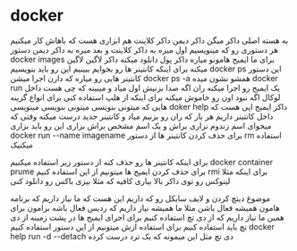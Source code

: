 # docker
به هسته اصلی داکر میگن داکر دیمن
داکر کلاینت هم ابزاری هست که باهاش کار میکنیم
هر دستوری رو که مینویسیم اول میره به داکر کلاینت و بعد میره به داکر دیمن
دستور docker images برای ما ایمیج هامونو میاره
داکر پول دانلود میکنه
داکر لاگین لاگین میکنه
برای اینکه کانتینر ها رو بخوایم ببینیم این رو باید بنویسیم 
docker ps
این دستور کانتینر هایی رو میاره که دارن اجرا میشن
docker ps -a 
همشو نشون میده
docker run 
یک ایمیج رو اجرا میکنه
ران اگه صدا بزنیش اول میاد و میبینه که چی هست داخل لوکال اگه نبود اون رو خاموش میکنه 
برای اینکه از هلپ استفاده کنی برای انواع گزینه هایی که میتونی بنویسی میتونی بنویسی مینویسی 
doker help <thing>
داکر ایمیج اپی هست که داخل کانتینر داریم
هر بار که ران رو بزنیم میاد و کانتینر جدید درست میکنه
وقتی که میخوای اسم زندوم نزاری براش و یک اسم مشخص براش بزاری این رو باید بزاری
docker run --name <name> imagename
برای حذف کردن کانتینر ها از دستور rm استفاده میکنیک

برای اینکه کانتینر ها رو حذف کنه از دستور زیر استفاده میکنیم
docker container prume
برای حذف کردن ایمیج ها میتونیم از این استفاده کنیم
rmi
برای اینکه مثلا لینوکس رو توی داکر بالا بیاری کافیه که مثلا بیزی باکس رو دانلود کنی

موضوغ دیتچ کردن و لایف سایکل رو که داریم این هست که 
ما نیاز داریم که برنامه هامون همیشه فعال باشن مثلا ما همیشه نیاز داریم که ردیس فعال باشه برامون برای همین 
ما نیاز داریم که از دی تچ استفاده کنیم
برای اجرای ایمیج ها در پشت زمینه از دی تچ باید استفاده کنیم
برای استفاده ازش میتونیم از این دستور استفاده کنیم
docker help run
-d --detach
دی تچ مثل این میمونه که یک ترد درست کرده 
